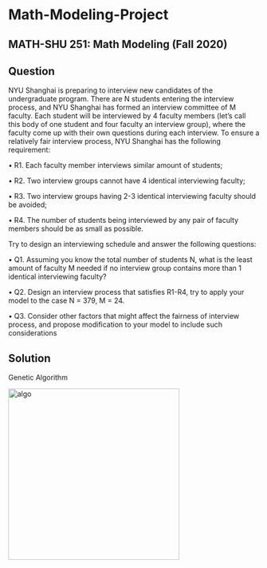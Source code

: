 # Math-Modeling-Project

## MATH-SHU 251: Math Modeling (Fall 2020)

## Question
NYU Shanghai is preparing to interview new candidates of the undergraduate program. There are N students
entering the interview process, and NYU Shanghai has formed an interview committee of M faculty. Each student
will be interviewed by 4 faculty members (let’s call this body of one student and four faculty an interview group),
where the faculty come up with their own questions during each interview. To ensure a relatively fair interview
process, NYU Shanghai has the following requirement:

• R1. Each faculty member interviews similar amount of students;

• R2. Two interview groups cannot have 4 identical interviewing faculty;

• R3. Two interview groups having 2-3 identical interviewing faculty should be avoided;

• R4. The number of students being interviewed by any pair of faculty members should be as small as possible.

Try to design an interviewing schedule and answer the following questions:

• Q1. Assuming you know the total number of students N, what is the least amount of faculty M needed if no interview group contains more than 1 identical interviewing faculty?

• Q2. Design an interview process that satisfies R1-R4, try to apply your model to the case N = 379, M = 24.

• Q3. Consider other factors that might affect the fairness of interview process, and propose modification to
your model to include such considerations


## Solution
Genetic Algorithm

<img width="343" alt="algo" src="https://user-images.githubusercontent.com/55553465/102934646-88e46f80-44df-11eb-8a08-32a4ef3cb91a.png">
